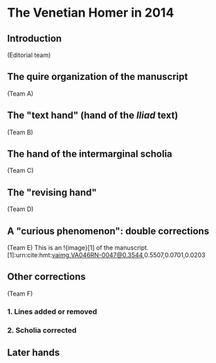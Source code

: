 # The Venetian Homer in 2014 #

## Introduction

(Editorial team)

## The quire organization of the manuscript ##

(Team A)

## The "text hand" (hand of the *Iliad* text) ##

(Team B)


## The hand of the intermarginal scholia ##


(Team C)


## The "revising hand" ##

(Team D)


## A "curious phenomenon":  double corrections ##


(Team E)
This is an !{image}[1] of the manuscript.
[1]:urn:cite:hmt:vaimg.VA046RN-0047@0.3544,0.5507,0.0701,0.0203


## Other corrections ##

(Team F)

### 1. Lines added or removed ###

### 2. Scholia corrected ###


## Later hands ##






